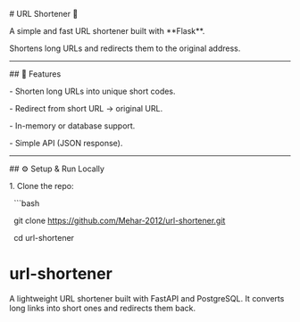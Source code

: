 \# URL Shortener 🔗



A simple and fast URL shortener built with \*\*Flask\*\*.  

Shortens long URLs and redirects them to the original address.



---



\## 🚀 Features

\- Shorten long URLs into unique short codes.

\- Redirect from short URL → original URL.

\- In-memory or database support.

\- Simple API (JSON response).



---



\## ⚙️ Setup \& Run Locally



1\. Clone the repo:

&nbsp;  ```bash

&nbsp;  git clone https://github.com/Mehar-2012/url-shortener.git

&nbsp;  cd url-shortener





# url-shortener
A lightweight URL shortener built with FastAPI and PostgreSQL. It converts long links into short ones and redirects them back.
